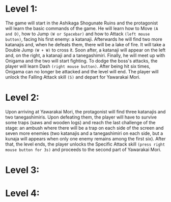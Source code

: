 # Level 1:
The game will start in the Ashikaga Shogunate Ruins and the protagonist will learn the basic commands of the game. He will learn how to Move `(A and D)`, how to Jump `(W or Spacebar)` and how to Attack `(left mouse button)`, facing his first enemy: a katanaji. Afterwards he will find two more katanajis and, when he defeats them, there will be a lake of fire. It will take a Double Jump `(W + W)` to cross it. Soon after, a katanaji will appear on the left and, on the right, a katanaji and a tanegashimiri. Finally, he will meet up with Onigama and the two will start fighting. To dodge the boss's attacks, the player will learn Dash `(right mouse button)`. After being hit six times, Onigama can no longer be attacked and the level will end. The player will unlock the Falling Attack skill `(S)` and depart for Yawarakai Mori.

# Level 2:
Upon arriving at Yawarakai Mori, the protagonist will find three katanajis and two tanegashimiris. Upon defeating them, the player will have to survive some traps (saws and wooden logs) and reach the last challenge of the stage: an ambush where there will be a trap on each side of the screen and seven more enemies (two katanajis and a tanegashimiri on each side, but a kunaja will appears when only one enemy remains among the first six). After that, the level ends, the player unlocks the Specific Attack skill `(press right mouse button for 3s)` and proceeds to the second part of Yawarakai Mori.

# Level 3:


# Level 4:

